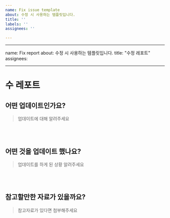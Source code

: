 ```yaml
---
name: Fix issue template
about: 수정 시 사용하는 템플릿입니다.
title: ''
labels: ''
assignees: ''

---
```


---
name: Fix report
about: 수정 시 사용하는 템플릿입니다.
title: "수정 레포트"
assignees:

---

# 수 레포트

## 어떤  업데이트인가요?

> 업데이트에 대해 알려주세요

<br><br>

## 어떤 것을 업데이트 했나요?

> 업데이트를 하게 된 상황 알려주세요

<br><br>

## 참고할만한 자료가 있을까요?

> 참고자료가 있다면 첨부해주세요

<br><br>
